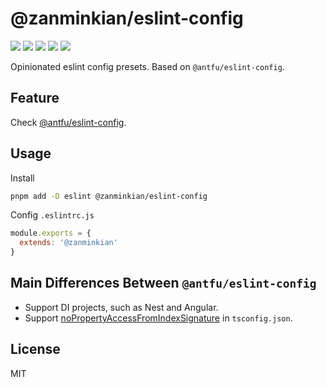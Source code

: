 # @zanminkian/eslint-config

[![](https://img.shields.io/npm/l/@zanminkian/eslint-config.svg)](https://github.com/zanminkian/git-validator/blob/master/LICENSE)
[![](https://img.shields.io/npm/v/@zanminkian/eslint-config.svg)](https://www.npmjs.com/package/@zanminkian/eslint-config)
[![](https://img.shields.io/npm/dm/@zanminkian/eslint-config.svg)](https://www.npmjs.com/package/@zanminkian/eslint-config)
[![](https://img.shields.io/librariesio/release/npm/@zanminkian/eslint-config)](https://www.npmjs.com/package/@zanminkian/eslint-config)
[![](https://packagephobia.com/badge?p=@zanminkian/eslint-config)](https://packagephobia.com/result?p=@zanminkian/eslint-config)

Opinionated eslint config presets. Based on `@antfu/eslint-config`.

## Feature

Check [@antfu/eslint-config](https://github.com/antfu/eslint-config#antfueslint-config).

## Usage

Install

```sh
pnpm add -D eslint @zanminkian/eslint-config
```

Config `.eslintrc.js`

```js
module.exports = {
  extends: '@zanminkian'
}
```

## Main Differences Between `@antfu/eslint-config`

- Support DI projects, such as Nest and Angular.
- Support [noPropertyAccessFromIndexSignature](https://www.typescriptlang.org/tsconfig#noPropertyAccessFromIndexSignature) in `tsconfig.json`.

## License

MIT